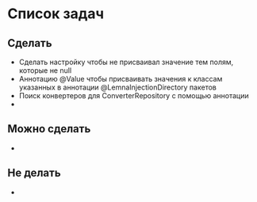 # Список задач
## Сделать
* Сделать настройку чтобы не присваивал значение тем полям, которые не null
* Аннотацию @Value чтобы присваивать значения к классам указанных в аннотации @LemnaInjectionDirectory пакетов
* Поиск конвертеров для ConverterRepository с помощью аннотации
* 

## Можно сделать
*

## Не делать
*

